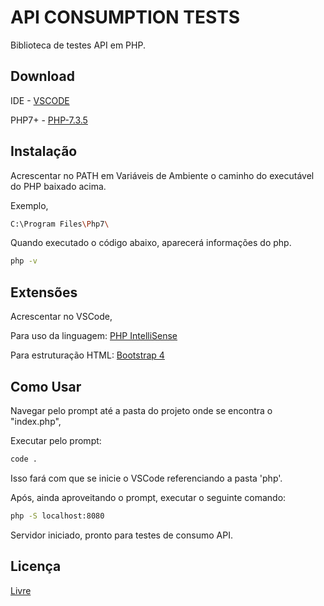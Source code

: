# API CONSUMPTION TESTS
Biblioteca de testes API em PHP.

## Download
IDE - [VSCODE](https://code.visualstudio.com/Download)

PHP7+ - [PHP-7.3.5](https://windows.php.net/downloads/releases/php-7.3.5-Win32-VC15-x64.zip)

## Instalação

Acrescentar no PATH em Variáveis de Ambiente o caminho do executável do PHP baixado acima.

Exemplo,
```bash
C:\Program Files\Php7\
```

Quando executado o código abaixo, aparecerá informações do php.
```bash
php -v
```

## Extensões
Acrescentar no VSCode,

Para uso da linguagem: [PHP IntelliSense](https://marketplace.visualstudio.com/items?itemName=felixfbecker.php-intellisense)

Para estruturação HTML: [Bootstrap 4](https://marketplace.visualstudio.com/items?itemName=thekalinga.bootstrap4-vscode)

## Como Usar
Navegar pelo prompt até a pasta do projeto onde se encontra o "index.php",

Executar pelo prompt:
```bash
code .
```
Isso fará com que se inicie o VSCode referenciando a pasta 'php'.

Após, ainda aproveitando o prompt, executar o seguinte comando:
```bash
php -S localhost:8080
```
Servidor iniciado, pronto para testes de consumo API.

## Licença
[Livre](https://pt.wikipedia.org/wiki/Licen%C3%A7a_livre)